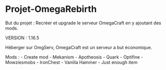 # Projet-OmegaRebirth


But du projet : Recréer et upgrade le serveur OmegaCraft en y ajoutant des mods.

VERSION : 1.16.5

Héberger sur OmgServ, OmegaCraft est un serveur a but économique. 

Mods : 
    - Create mod
    - Mekanism
    - Apotheosis
    - Quark
    - Optifine
    - Mowziesmobs
    - IronChest
    - Vanilla Hammer
    - Just enough item
